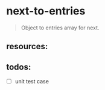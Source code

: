 # next-to-entries
> Object to entries array for next.


## resources:

## todos:
- [ ] unit test case
